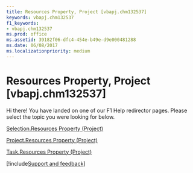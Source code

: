```yaml
---
title: Resources Property, Project [vbapj.chm132537]
keywords: vbapj.chm132537
f1_keywords:
- vbapj.chm132537
ms.prod: office
ms.assetid: 39182f06-dfc4-454e-b49e-d9e000481288
ms.date: 06/08/2017
ms.localizationpriority: medium
---
```



# Resources Property, Project [vbapj.chm132537]

Hi there! You have landed on one of our F1 Help redirector pages. Please select the topic you were looking for below.

[Selection.Resources Property (Project)](https://msdn.microsoft.com/library/f51d3c00-13a6-8584-4088-521671873184%28Office.15%29.aspx)

[Project.Resources Property (Project)](https://msdn.microsoft.com/library/40744aba-2b61-2b45-133a-f1dd9c7d6add%28Office.15%29.aspx)

[Task.Resources Property (Project)](https://msdn.microsoft.com/library/72f4535f-39f1-81eb-7400-47fbca9cccd4%28Office.15%29.aspx)

[!include[Support and feedback](~/includes/feedback-boilerplate.md)]